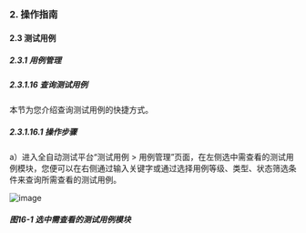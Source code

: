### 2. 操作指南

#### 2.3 测试用例

##### 2.3.1 用例管理

##### 2.3.1.16 查询测试用例

本节为您介绍查询测试用例的快捷方式。

##### 2.3.1.16.1 操作步骤

a）进入全自动测试平台“测试用例 > 用例管理”页面，在左侧选中需查看的测试用例模块，您便可以在右侧通过输入关键字或通过选择用例等级、类型、状态筛选条件来查询所需查看的测试用例。

![image](https://user-images.githubusercontent.com/79617492/186124184-f6554fd0-be54-43b7-9bdc-ae59f0e004b8.png)

##### 图16-1 选中需查看的测试用例模块
